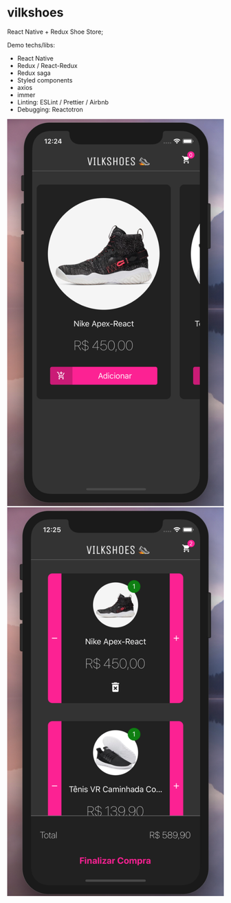 # vilkshoes
React Native + Redux Shoe Store;

Demo techs/libs:
- React Native
- Redux / React-Redux
- Redux saga
- Styled components
- axios
- immer
- Linting: ESLint / Prettier / Airbnb
- Debugging: Reactotron

![alt text](https://raw.githubusercontent.com/mateomarin/vilkshoes/master/demo/page0.png)
![alt text](https://raw.githubusercontent.com/mateomarin/vilkshoes/master/demo/page1.png)
